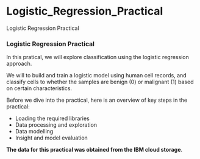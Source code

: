 # Logistic_Regression_Practical
Logistic Regression Practical
### Logistic Regression Practical

In this pratical, we will explore classification using the logistic regression approach. 

We will to build and train a logistic model using human cell records, and classify cells to whether the samples are benign (0) or malignant (1) based on certain characteristics.

Before we dive into the practical, here is an overview of key steps in the practical:
* Loading the required libraries
* Data processing and exploration
* Data modelling
* Insight and model evaluation

**The data for this practical was obtained from the IBM cloud storage**.

